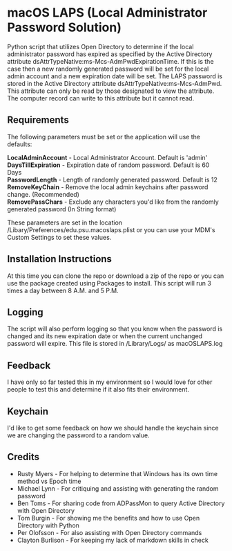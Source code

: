 macOS LAPS (Local Administrator Password Solution)
==================================================
Python script that utilizes Open Directory to determine if the
local administrator password has expired as specified by the Active Directory
attribute dsAttrTypeNative:ms-Mcs-AdmPwdExpirationTime. If this is the case
then a new randomly generated password will be set for the local admin account
and a new expiration date will be set. The LAPS password is stored in the
Active Directory attribute dsAttrTypeNative:ms-Mcs-AdmPwd. This attribute can
only be read by those designated to view the attribute. The computer record
can write to this attribute but it cannot read.

Requirements
------------

The following parameters must be set or the application will use the defaults:

**LocalAdminAccount** - Local Administrator Account. Default is 'admin'  
**DaysTillExpiration** - Expiration date of random password. Default is 60 Days  
**PasswordLength** - Length of randomly generated password. Default is 12  
**RemoveKeyChain** - Remove the local admin keychains after password change. (Recommended)  
**RemovePassChars** - Exclude any characters you'd like from the randomly generated password (In String format)  

These parameters are set in the location /Libary/Preferences/edu.psu.macoslaps.plist
or you can use your MDM's Custom Settings to set these values.

Installation Instructions
-------------------------
At this time you can clone the repo or download a zip of the repo or you can
use the package created using Packages to install. This script will run
3 times a day between 8 A.M. and 5 P.M.

Logging
-------
The script will also perform logging so that you know when the password is changed
and its new expiration date or when the current unchanged password will expire. This
file is stored in /Library/Logs/ as macOSLAPS.log

Feedback
--------
I have only so far tested this in my environment so I would love for other people
to test this and determine if it also fits their environment.

Keychain
--------
I'd like to get some feedback on how we should handle the keychain since we are
changing the password to a random value.

Credits
--------------
* Rusty Myers - For helping to determine that Windows has its own time method vs
Epoch time
* Michael Lynn - For critiquing and assisting with generating the random password
* Ben Toms - For sharing code from ADPassMon to query Active Directory with Open
Directory
* Tom Burgin - For showing me the benefits and how to use Open Directory with Python
* Per Olofsson - For also assisting with Open Directory commands
* Clayton Burlison - For keeping my lack of markdown skills in check
